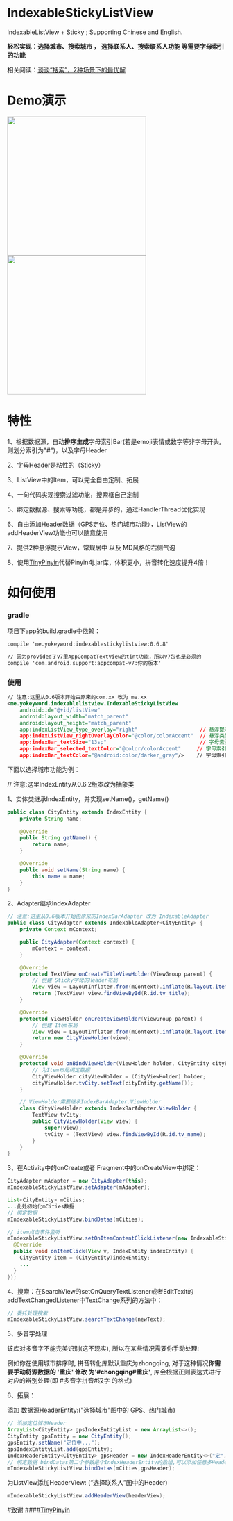 # IndexableStickyListView
IndexableListView + Sticky ; Supporting Chinese and English.

**轻松实现：选择城市、搜索城市 ， 选择联系人、搜索联系人功能 等需要字母索引的功能**

相关阅读：[谈谈“搜索”，2种场景下的最优解](http://www.jianshu.com/p/b24e69da7bbb)

# Demo演示
<img src="/gif/demo_city.gif" width="320px"/>
<img src="/gif/demo_contact.gif" width="320px"/>

# 特性
1、根据数据源，自动**排序生成**字母索引Bar(若是emoji表情或数字等非字母开头,则划分索引为"#")，以及字母Header

2、字母Header是粘性的（Sticky）

3、ListView中的Item，可以完全自由定制、拓展

4、一句代码实现搜索过滤功能，搜索框自己定制

5、绑定数据源、搜索等功能，都是异步的，通过HandlerThread优化实现

6、自由添加Header数据（GPS定位、热门城市功能），ListView的addHeaderView功能也可以随意使用

7、提供2种悬浮提示View，常规居中 以及 MD风格的右侧气泡

8、使用[TinyPinyin](https://github.com/promeG/TinyPinyin)代替Pinyin4j.jar库，体积更小，拼音转化速度提升4倍！

# 如何使用
### gradle
项目下app的build.gradle中依赖：
````xml
compile 'me.yokeyword:indexablestickylistview:0.6.8'

// 因为provided了V7里AppCompatTextView的tint功能，所以V7包也是必须的
compile 'com.android.support:appcompat-v7:你的版本'
````

### 使用
````xml
// 注意:这里从0.6版本开始由原来的com.xx 改为 me.xx
<me.yokeyword.indexablelistview.IndexableStickyListView
    android:id="@+id/listView"
    android:layout_width="match_parent"
    android:layout_height="match_parent"
    app:indexListView_type_overlay="right"                    // 悬浮提示类型： 居中 or 右侧跟随手指
    app:indexListView_rightOverlayColor="@color/colorAccent"  // 悬浮类型为右侧时，设置气泡的颜色
    app:indexBar_textSize="13sp"                              // 字母索引Bar：字体大小
    app:indexBar_selected_textColor="@color/colorAccent"     // 字母索引Bar：选中状态下的字体颜色
    app:indexBar_textColor="@android:color/darker_gray"/>    // 字母索引Bar：正常状态下的字体颜色
````

下面以选择城市功能为例：

// 注意:这里IndexEntity从0.6.2版本改为抽象类

1、实体类继承IndexEntity，并实现setName()，getName()
````java
public class CityEntity extends IndexEntity {
    private String name;
    
    @Override
    public String getName() {
        return name;
    }

    @Override
    public void setName(String name) {
        this.name = name;
    }
}
````

2、Adapter继承IndexAdapter<T extends IndexEntity>
````java
// 注意:这里从0.6版本开始由原来的IndexBarAdapter 改为 IndexableAdapter
public class CityAdapter extends IndexableAdapter<CityEntity> {
    private Context mContext;

    public CityAdapter(Context context) {
        mContext = context;
    }

    @Override
    protected TextView onCreateTitleViewHolder(ViewGroup parent) {
        // 创建 Sticky字母的Header布局
        View view = LayoutInflater.from(mContext).inflate(R.layout.item_tv_title_city, parent, false);
        return (TextView) view.findViewById(R.id.tv_title);
    }

    @Override
    protected ViewHolder onCreateViewHolder(ViewGroup parent) {
        // 创建 Item布局
        View view = LayoutInflater.from(mContext).inflate(R.layout.item_city, parent, false);
        return new CityViewHolder(view);
    }

    @Override
    protected void onBindViewHolder(ViewHolder holder, CityEntity cityEntity) {
        // 为Item布局绑定数据
        CityViewHolder cityViewHolder = (CityViewHolder) holder;
        cityViewHolder.tvCity.setText(cityEntity.getName());
    }

    // ViewHolder需要继承IndexBarAdapter.ViewHolder
    class CityViewHolder extends IndexBarAdapter.ViewHolder {
        TextView tvCity;
        public CityViewHolder(View view) {
            super(view);
            tvCity = (TextView) view.findViewById(R.id.tv_name);
        }
    }
}
````

3、在Activity中的onCreate或者 Fragment中的onCreateView中绑定：
````java
CityAdapter mAdapter = new CityAdapter(this);
mIndexableStickyListView.setAdapter(mAdapter);

List<CityEntity> mCities;
...此处初始化mCities数据
// 绑定数据
mIndexableStickyListView.bindDatas(mCities);

// item点击事件监听
mIndexableStickyListView.setOnItemContentClickListener(new IndexableStickyListView.OnItemContentClickListener() {
  @Override
  public void onItemClick(View v, IndexEntity indexEntity) {
    CityEntity item = (CityEntity)indexEntity;
    ...
  }
});
````

4、搜索：在SearchView的setOnQueryTextListener或者EditTexit的addTextChangedListener中TextChange系列的方法中：
````java
// 委托处理搜索
mIndexableStickyListView.searchTextChange(newText);
````

5、多音字处理

该库对多音字不能完美识别(这不现实), 所以在某些情况需要你手动处理:

例如你在使用城市排序时, 拼音转化库默认重庆为zhongqing, 对于这种情况**你需要手动将源数据的 '重庆' 修改 为'#chongqing#重庆'**, 库会根据正则表达式进行对应的辨别处理(即 #多音字拼音#汉字 的格式)

6、拓展：

添加 数据源HeaderEntity:("选择城市"图中的 GPS、热门城市)
````java
// 添加定位城市Header
ArrayList<CityEntity> gpsIndexEntityList = new ArrayList<>();
CityEntity gpsEntity = new CityEntity();
gpsEntity.setName("定位中...");
gpsIndexEntityList.add(gpsEntity);
IndexHeaderEntity<CityEntity> gpsHeader = new IndexHeaderEntity<>("定", "GPS自动定位", gpsIndexEntityList);
// 绑定数据 bindDatas第二个参数是个IndexHeaderEntity的数组,可以添加任意多HeaderEntity
mIndexableStickyListView.bindDatas(mCities,gpsHeader);
````

为ListView添加HeaderView: (“选择联系人”图中的Header)
````java
mIndexableStickyListView.addHeaderView(headerView);
````

#致谢
####[TinyPinyin](https://github.com/promeG/TinyPinyin)

